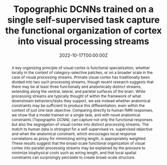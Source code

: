 ---
title: 'Topographic DCNNs trained on a single
self-supervised task capture the functional
organization of cortex into visual processing streams'

# Authors
# If you created a profile for a user (e.g. the default `admin` user), write the username (folder name) here
# and it will be replaced with their full name and linked to their profile.
authors:
  - admin
  - Eshed Margalit
  - Daniel L. K. Yamins
  - Kendrick Kay
  - Kalanit Grill-Spector

date: '2022-10-17T00:00:00Z'
doi: ''

# Schedule page publish date (NOT publication's date).
publishDate: '2021-10-17T00:00:00Z'

# Publication type.
# Legend: 0 = Uncategorized; 1 = Conference paper; 2 = Journal article;
# 3 = Preprint / Working Paper; 4 = Report; 5 = Book; 6 = Book section;
# 7 = Thesis; 8 = Patent
publication_types: ['1']

# Publication name and optional abbreviated publication name.
publication: In *SVRHM 2022 Workshop @ NeurIPS*
#publication_short: In *ICW*

abstract: A key organizing principle of visual cortex is functional specialization, whether locally in the context of category-selective patches, or on a broader scale in the case of visual processing streams. Primate visual cortex has traditionally been divided into two such processing streams, though recent research suggests that there may be at least three functionally and anatomically distinct streams, extending along the ventral, lateral, and parietal surfaces of the brain. While processing streams are typically thought of within the framework of what downstream behaviors/tasks they support, we ask instead whether anatomical constraints may be sufficient to produce this differentiation, even within the context of just one task objective. Comparing directly to human fMRI responses, we show that a model trained on a single task, and with novel anatomical constraints (Topographic DCNN), can capture not only the functional responses but also the segregation of visual cortex into distinct processing streams. The match to human data is strongest for a self-supervised vs. supervised objective and when the anatomical constraint, which encourages local response correlations as proxy for minimizing wiring length, is appropriately weighted. These results suggest that the broad-scale functional organization of visual cortex into parallel processing streams may be explained by the pressure to minimize biophysical costs such as wiring length, and that local spatial constraints can surprisingly percolate to create broad-scale structure.

# Summary. An optional shortened abstract.
summary: A model trained with a spatial constraint, on a single self-supervised task, can recapitulate the functional organization of visual cortex into multiple processing streams.

tags: [processing streams, vision, neuroscience, fMRI, topography, convolutional neural networks, self-supervised learning]

# Display this page in the Featured widget?
featured: false

# Custom links (uncomment lines below)
# links:
# - name: Custom Link
#   url: http://example.org

url_pdf: ''
url_code: ''
url_dataset: ''
url_poster: ''
url_project: ''
url_slides: ''
url_source: 'https://openreview.net/forum?id=E1iY-d13smd'
url_video: ''

# Featured image
# To use, add an image named `featured.jpg/png` to your page's folder.
image:
  caption: ''
  focal_point: ''
  preview_only: true

# Associated Projects (optional).
#   Associate this publication with one or more of your projects.
#   Simply enter your project's folder or file name without extension.
#   E.g. `internal-project` references `content/project/internal-project/index.md`.
#   Otherwise, set `projects: []`.
projects: []
#  - example

# Slides (optional).
#   Associate this publication with Markdown slides.
#   Simply enter your slide deck's filename without extension.
#   E.g. `slides: "example"` references `content/slides/example/index.md`.
#   Otherwise, set `slides: ""`.
slides: "" #example
---